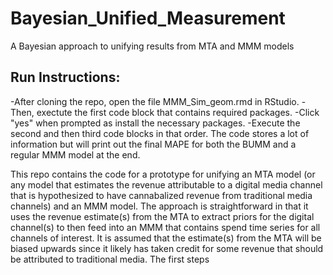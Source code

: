# Bayesian_Unified_Measurement
A Bayesian approach to unifying results from MTA and MMM models

## Run Instructions:
-After cloning the repo, open the file MMM_Sim_geom.rmd in RStudio. 
-Then, exectute the first code block that contains required packages. 
-Click "yes" when prompted as install the necessary packages.
-Execute the second and then third code blocks in that order. 
The code stores a lot of information but will print out the final MAPE for both the BUMM and a regular MMM model at the end.

This repo contains the code for a prototype for unifying an MTA model (or any model that estimates the revenue attributable to a digital media channel that is hypothesized to have cannabalized revenue from traditional media channels) and an MMM model.
The approach is straightforward in that it uses the revenue estimate(s) from the MTA to extract priors for the digital channel(s) to then feed into an MMM that contains spend time series for all channels of interest.
It is assumed that the estimate(s) from the MTA will be biased upwards since it likely has taken credit for some revenue that should be attributed to traditional media. The first steps
